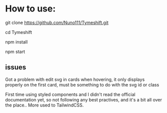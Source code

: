 # How to use:

git clone https://github.com/Nuno111/Tymeshift.git

cd Tymeshift

npm install

npm start

## issues

Got a problem with edit svg in cards when hovering, it only displays properly on the first card, must be something to do with the svg id or class

First time using styled components and I didn't read the official documentation yet, so not following any best practives, and it's a bit all over the place.. More used to TailwindCSS.
